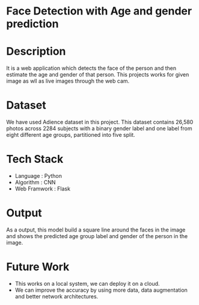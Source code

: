 # Face Detection with Age and gender prediction
# Description
It is a web application which detects the face of the person and then estimate the age and gender of that person. This projects works for given image as wll as live images through the web cam.

# Dataset
We have used Adience dataset in this project. This dataset contains 26,580 photos across 2284 subjects with a binary gender label and one label from eight different age groups, partitioned into five split.

# Tech Stack
- Language : Python
- Algorithm : CNN
- Web Framwork : Flask

# Output
As a output, this model build a square line around the faces in the image and shows the predicted age group label and gender of the person in the image.

# Future Work
- This works on a local system, we can deploy it on a cloud.
- We can improve the accuracy by using more data, data augmentation and better network architectures.

